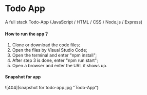# Todo App
A full stack Todo-App (JavaScript / HTML / CSS / Node.js / Express)

#### How to run the app？
1. Clone or download the code files;
2. Open the files by Visual Studio Code;
3. Open the terminal and enter "npm install";
4. After step 3 is done, enter "npm run start";
5. Open a browser and enter the URL it shows up.

#### Snapshot for app
![404](snapshot for todo-app.jpg "Todo-App")

